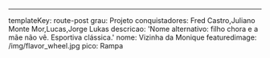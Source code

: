 ---
templateKey: route-post
grau: Projeto
conquistadores: Fred Castro,Juliano Monte Mor,Lucas,Jorge Lukas
descricao: 'Nome alternativo: filho chora e a mãe não vê. Esportiva clássica.'
nome: Vizinha da Monique
featuredimage: /img/flavor_wheel.jpg
pico: Rampa
